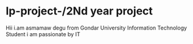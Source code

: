 # Ip-project-/2Nd year project 
Hii i.am asmamaw degu from Gondar University Information Technology  Student
 i am passionate by IT
